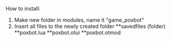 How to install:

1. Make new folder in modules, name it "game_poxbot"
2. Insert all files to the newly created folder
	**savedfiles (folder)
	**poxbot.lua
	**poxbot.otui
	**poxbot.otmod
